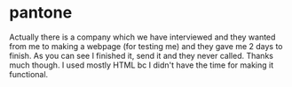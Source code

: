 # pantone
Actually there is a company which we have interviewed and they wanted from me to making a webpage (for testing me) and they gave me 2 days to finish.
As you can see I finished it, send it and they never called. Thanks much though. 
I used mostly HTML bc I didn't have the time for making it functional.
